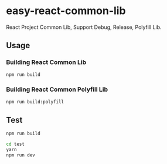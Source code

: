 # easy-react-common-lib

React Project Common Lib, Support Debug, Release, Polyfill Lib.

## Usage

### Building React Common Lib

```bash
npm run build
```

### Building React Common Polyfill Lib

```bash
npm run build:polyfill
```

## Test

```bash
npm run build

cd test
yarn
npm run dev
```

